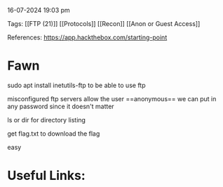 
16-07-2024 19:03 pm

Tags: [[FTP (21)]] [[Protocols]] [[Recon]] [[Anon or Guest Access]]

References: https://app.hackthebox.com/starting-point


# Fawn

sudo apt install inetutils-ftp
to be able to use ftp

misconfigured ftp servers allow the user ==anonymous==
we can put in any password since it doesn't matter

ls or dir for directory listing

get flag.txt to download the flag

easy



# Useful Links:

